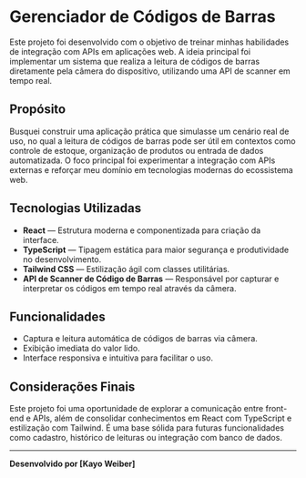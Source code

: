 # Gerenciador de Códigos de Barras

Este projeto foi desenvolvido com o objetivo de treinar minhas habilidades de integração com APIs em aplicações web. A ideia principal foi implementar um sistema que realiza a leitura de códigos de barras diretamente pela câmera do dispositivo, utilizando uma API de scanner em tempo real.

## Propósito

Busquei construir uma aplicação prática que simulasse um cenário real de uso, no qual a leitura de códigos de barras pode ser útil em contextos como controle de estoque, organização de produtos ou entrada de dados automatizada. O foco principal foi experimentar a integração com APIs externas e reforçar meu domínio em tecnologias modernas do ecossistema web.

## Tecnologias Utilizadas

- **React** — Estrutura moderna e componentizada para criação da interface.
- **TypeScript** — Tipagem estática para maior segurança e produtividade no desenvolvimento.
- **Tailwind CSS** — Estilização ágil com classes utilitárias.
- **API de Scanner de Código de Barras** — Responsável por capturar e interpretar os códigos em tempo real através da câmera.

## Funcionalidades

- Captura e leitura automática de códigos de barras via câmera.
- Exibição imediata do valor lido.
- Interface responsiva e intuitiva para facilitar o uso.

## Considerações Finais

Este projeto foi uma oportunidade de explorar a comunicação entre front-end e APIs, além de consolidar conhecimentos em React com TypeScript e estilização com Tailwind. É uma base sólida para futuras funcionalidades como cadastro, histórico de leituras ou integração com banco de dados.

---

**Desenvolvido por [Kayo Weiber]**

